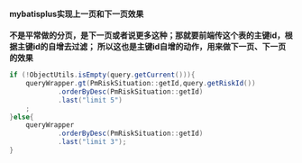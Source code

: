 #### mybatisplus实现上一页和下一页效果

**不是平常做的分页，是下一页或者说更多这种；那就要前端传这个表的主键id，根据主键id的自增去过滤；
所以这也是主键id自增的动作，用来做下一页、下一页的效果**

```java
if (!ObjectUtils.isEmpty(query.getCurrent())){
    queryWrapper.gt(PmRiskSituation::getId,query.getRiskId())
            .orderByDesc(PmRiskSituation::getId)
            .last("limit 5")
    ;
}else{
    queryWrapper
            .orderByDesc(PmRiskSituation::getId)
            .last("limit 3");
}
```

